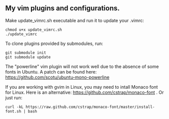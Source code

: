 My vim plugins and configurations.
---

Make update_vimrc.sh executable and run it to update your .vimrc:

    chmod u+x update_vimrc.sh
    ./update_vimrc

To clone plugins provided by submodules, run:

    git submodule init
    git submodule update

The "powerline" vim plugin will not work well due to the absence of some fonts in Ubuntu. A patch can be found here: https://github.com/scotu/ubuntu-mono-powerline

If you are working with gvim in Linux, you may need to intall Monaco font for Linux. Here is an alternative: https://github.com/cstrap/monaco-font . Or just run:

    curl -kL https://raw.github.com/cstrap/monaco-font/master/install-font.sh | bash


